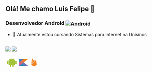 ## Olá! Me chamo Luis Felipe 👋
### Desenvolvedor Android <img align="center" alt="Android" height="19" width="30" src="https://upload.wikimedia.org/wikipedia/commons/thumb/3/31/Android_robot_head.svg/1200px-Android_robot_head.svg.png">
- 🌱 Atualmente estou cursando Sistemas para Internet na Unisinos 

##
 <div>
  <img height="180em" src="https://github-readme-stats.vercel.app/api?username=b4ndini&show_icons=true&theme=dark&include_all_commits=true&count_private=true"/>
  <img height="180em" src="https://github-readme-stats.vercel.app/api/top-langs/?username=b4ndini&layout=compact&langs_count=666&theme=dark"/>
</div>
<div style="display: inline_block"><br>
  <img align="center" alt="Android" height="30" width="40" src="https://raw.githubusercontent.com/devicons/devicon/9f4f5cdb393299a81125eb5127929ea7bfe42889/icons/android/android-plain.svg">
   <img align="center" alt="Kotlin" height="22" width="28" src="https://raw.githubusercontent.com/devicons/devicon/9f4f5cdb393299a81125eb5127929ea7bfe42889/icons/kotlin/kotlin-original.svg">
   <img align="center" alt="Firebase" height="30" width="30" src="https://raw.githubusercontent.com/devicons/devicon/9f4f5cdb393299a81125eb5127929ea7bfe42889/icons/firebase/firebase-plain.svg">
</div>

